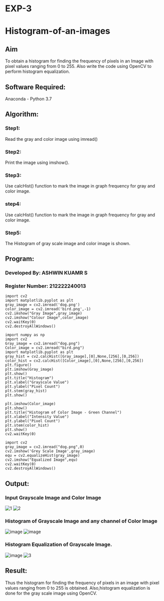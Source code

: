 # EXP-3
# Histogram-of-an-images
## Aim
To obtain a histogram for finding the frequency of pixels in an Image with pixel values ranging from 0 to 255. Also write the code using OpenCV to perform histogram equalization.

## Software Required:
Anaconda - Python 3.7

## Algorithm:
### Step1:
Read the gray and color image using imread()

### Step2:
Print the image using imshow().



### Step3:
Use calcHist() function to mark the image in graph frequency for gray and color image.

### step4:
Use calcHist() function to mark the image in graph frequency for gray and color image.

### Step5:
The Histogram of gray scale image and color image is shown.


## Program:

### Developed By: ASHWIN KUAMR S
### Register Number: 212222240013

```
import cv2
import matplotlib.pyplot as plt
gray_image = cv2.imread('dog.png')
color_image = cv2.imread('bird.png',-1)
cv2.imshow("Gray Image",gray_image)
cv2.imshow("Colour Image",color_image)
cv2.waitKey(0)
cv2.destroyAllWindows()
```
```
import numpy as np
import cv2
Gray_image = cv2.imread("dog.png")
Color_image = cv2.imread("bird.png")
import matplotlib.pyplot as plt
gray_hist = cv2.calcHist([Gray_image],[0],None,[256],[0,256])
color_hist = cv2.calcHist([Color_image],[0],None,[256],[0,256])
plt.figure()
plt.imshow(Gray_image)
plt.show()
plt.title("Histogram")
plt.xlabel("Grayscale Value")
plt.ylabel("Pixel Count")
plt.stem(gray_hist)
plt.show()
```
```
plt.imshow(Color_image)
plt.show()
plt.title("Histogram of Color Image - Green Channel")
plt.xlabel("Intensity Value")
plt.ylabel("Pixel Count")
plt.stem(color_hist)
plt.show()
cv2.waitKey(0)
```
```
import cv2
gray_image = cv2.imread("dog.png",0)
cv2.imshow('Grey Scale Image',gray_image)
equ = cv2.equalizeHist(gray_image)
cv2.imshow("Equalized Image",equ)
cv2.waitKey(0)
cv2.destroyAllWindows()
```

## Output:
### Input Grayscale Image and Color Image
![1](https://github.com/user-attachments/assets/b977164c-3c3e-46b5-8da8-b50f9b0ecfc8)
![2](https://github.com/user-attachments/assets/ae38d318-18fc-4605-a55c-2532ecddf36f)


### Histogram of Grayscale Image and any channel of Color Image
![image](https://github.com/user-attachments/assets/1d96be4b-3dcd-4a95-87aa-31891db86cca)
![image](https://github.com/user-attachments/assets/bbf432e2-77c4-430c-8b49-eaef589d5e56)



### Histogram Equalization of Grayscale Image.
![image](https://github.com/user-attachments/assets/2ee1775d-b8f7-40e4-b4a3-a0419410574b)
![3](https://github.com/user-attachments/assets/7256e4df-a75e-475d-9a8c-e438163dd10a)




## Result: 
Thus the histogram for finding the frequency of pixels in an image with pixel values ranging from 0 to 255 is obtained. Also,histogram equalization is done for the gray scale image using OpenCV.
